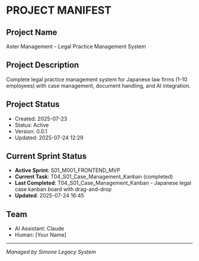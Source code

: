 # PROJECT MANIFEST

## Project Name
Aster Management - Legal Practice Management System

## Project Description
Complete legal practice management system for Japanese law firms (1-10 employees) with case management, document handling, and AI integration.

## Project Status
- Created: 2025-07-23
- Status: Active
- Version: 0.0.1
- Updated: 2025-07-24 12:29

## Current Sprint Status
- **Active Sprint**: S01_M001_FRONTEND_MVP
- **Current Task**: T04_S01_Case_Management_Kanban (completed)
- **Last Completed**: T04_S01_Case_Management_Kanban - Japanese legal case kanban board with drag-and-drop
- **Updated**: 2025-07-24 16:45

## Team
- AI Assistant: Claude
- Human: [Your Name]

---
*Managed by Simone Legacy System*
